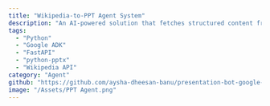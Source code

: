 ```yaml
---
title: "Wikipedia-to-PPT Agent System"
description: "An AI-powered solution that fetches structured content from Wikipedia and automatically generates dynamic PowerPoint presentations—complete with titles, bullet points, and images."
tags:
  - "Python"
  - "Google ADK"
  - "FastAPI"
  - "python-pptx"
  - "Wikipedia API"
category: "Agent"
github: "https://github.com/aysha-dheesan-banu/presentation-bot-google-adk"
image: "/Assets/PPT Agent.png"
---
```

